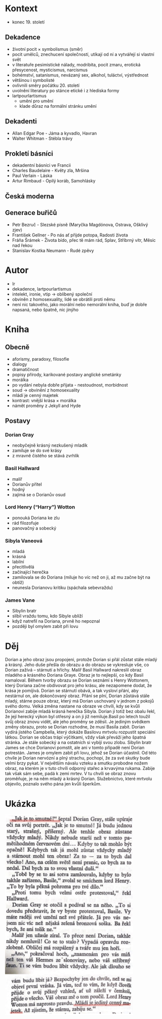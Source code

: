 # Kontext
* konec 19. století

## Dekadence
* životní pocit × symbolismus (směr)
* pocit umělců, znechucení společností, utíkají od ní a vytvářejí si vlastní svět
* v literatuře pesimistické nálady, modribita, pocit zmaru, erotická přesycenost, mysticismus, narcismus
* bohémství, satanismus, nevázaný sex, alkohol, tuláctví, výstřednost
* většinou i symbolisté
* ovlivnili směry počátku 20. století
* uvolnění literatury po stánce etické i z hlediska formy
* lartpourlartismus
  * umění pro umění
  * klade důraz na formální stránku umění

## Dekadenti
* Allan Edgar Poe - Jáma a kyvadlo, Havran
* Walter Whitman - Stébla trávy

## Prokletí básníci
* dekadentní básníci ve Francii
* Charles Baudelaire - Květy zla, Mršina
* Paul Verlain - Láska
* Artur Rimbaud - Opilý koráb, Samohlásky

## Česká moderna

## Generace buřičů
* Petr Bezruč - Slezské písně (Maryčka Magdónova, Ostrava, Ošklivý zjev)
* František Gellner - Po nás ať přijde potopa, Radosti života
* Fráňa Šrámek - Života bído, přec tě mám rád, Splav, Stříbrný vítr, Měsíc nad řekou
* Stanislav Kostka Neumann - Rudé zpěvy

# Autor
* Ir
* dekadence, lartpourlartismus
* intelekt, ironie, vtip -> oblíbený společní
* obviněn z homosexuality, lidé se obrátili proti němu
* není nic takového, jako morální nebo nemorální kniha, buď je dobře napsaná, nebo špatně, nic jinýho

# Kniha
## Obecně
* aforismy, paradoxy, filosofie
* dialogy
* dramatičnost
* popisy přírody, karikované postavy anglické smetánky
* morálka
* po vydání nebyla dobře přijata - nestoudnost, morbidnost
* soud -> obvinění z homosexuality
* mládí je cenný majetek
* kontrast: vnější krása × morálka
* námět proměny z Jekyll and Hyde

## Postavy
### Dorian Gray
* neobyčejně krásný nezkušený mladík
* zamiluje se do své krásy
* z mravně čistého se stává zvrhlík

### Basil Hallward
* malíř
* Dorianův přítel
* hodný
* zajímá se o Dorianův osud

### Lord Henry (“Harry”) Wotton
* ponouká Doriana ke zlu
* rád filozofuje
* panovačný a sobecký

### Sibyla Vaneová
* mladá
* krásná
* labilní
* přecitlivělá
* začínající herečka
* zamilovala se do Doriana (miluje ho víc než on ji, až mu začne být na obtíž)
* neunesla Dorianovu kritiku (spáchala sebevraždu)

### James Vane
* Sibylin bratr
* slíbil vraždu tomu, kdo Sibyle ublíží
* když natrefil na Doriana, prvně ho nepoznal
* později byl omylem zabit při lovu


# Děj
Dorian a jeho obraz jsou propojeni, protože Dorian si přál zůstat stále mladý a krásný. Jeho duše přešla do obrazu a do obrazu se vykresluje vše, co Dorian zažívá – stárnutí a hříchy.
Malíř Basil Hallward nakreslil obraz mladého a krásného Doriana Graye. Obraz je to nejlepší, co kdy Basil namaloval. Během tvorby obrazu se Dorian seznámí s Henry Wottonem, který Doriana začne obdivovat pro jeho krásu, ale nezapomene dodat, že krása je pomíjivá. Dorian se stárnutí obává, a tak vysloví přání, aby nestárnul on, ale dokončovaný obraz. Přání se plní, Dorian zůstává stále mladý, stárne pouze obraz, který má Dorian uschovaný v jednom z pokojů svého domu. Velká změna nastane na obraze ve chvíli, kdy se kvůli Dorianovi zabije mladá krásná herečka Sibyla. Dorian jí totiž bez obalu řekl, že její herecký výkon byl otřesný a on ji již nemiluje.Basil po letech toužil svůj obraz znovu vidět, ale jeho proměny se zděsil. Je jediným svědkem změny obrazu, proto se Dorian rozhodne, že musí Basila zabít. Dorian vydírá jistého Campbella, který dokáže Basilovu mrtvolu rozpustit speciální látkou.
Dorian se občas trápí výčitkami, vždy však převáží jeho špatná stránka. Je stále sobecký a na ostatních si vybíjí svou zlobu. Sibylin bratr James se chce Dorianovi pomstít, ale ani v tomto případě není Dorian potrestán. James je omylem zabit při lovu, jehož se Dorian účastnil. Od této chvíle je Dorian nervózní a plný strachu, pochopí, že za své skutky bude velmi brzy pykat.  V největším návalu vzteku a smutku probodne nožem obraz, na kterém je v tuto chvíli odporný stařec a krvavýma rukama. Zabije tak však sám sebe, padá k zemi mrtev. V tu chvíli se obraz znovu proměňuje, je na něm mladý a krásný Dorian. Služebnictvo, které mrtvolu objevilo, poznalo svého pána jen kvůli šperkům.


# Ukázka
![ukázka](ukazka.png)